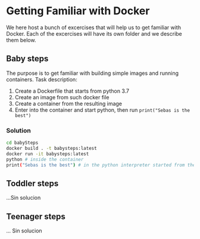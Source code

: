# Getting Familiar with Docker

We here host a bunch of excercises that will help us to get familiar with Docker. Each of the excercises will have its own folder and we describe them below.

## Baby steps

The purpose is to get familiar with building simple images and running containers. Task description:

1. Create a Dockerfile that starts from python 3.7
2. Create an image from such docker file
3. Create a container from the resulting image
4. Enter into the container and start python, then run `print("Sebas is the best")`

### Solution

```bash
cd babySteps
docker build . -t babysteps:latest
docker run -it babysteps:latest
python # inside the container
print("Sebas is the best") # in the python interpreter started from the previous command
```


## Toddler steps

...Sin solucion

## Teenager steps

... Sin solucion

